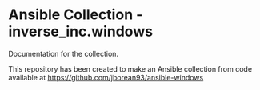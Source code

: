 # Ansible Collection - inverse_inc.windows

Documentation for the collection.

This repository has been created to make an Ansible collection from code
available at https://github.com/jborean93/ansible-windows

